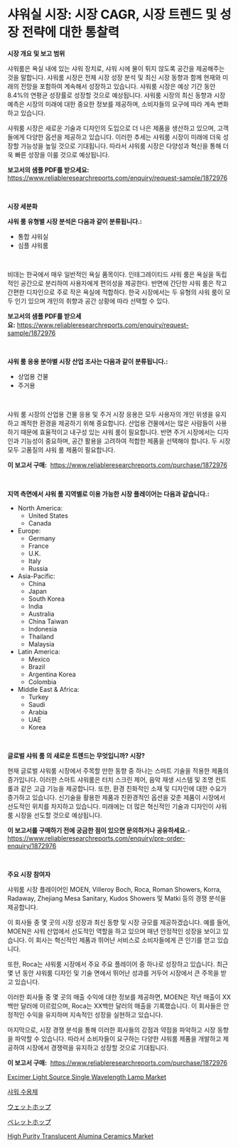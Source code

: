 <p><h1>샤워실 시장: 시장 CAGR, 시장 트렌드 및 성장 전략에 대한 통찰력</h1></p><p><strong>시장 개요 및 보고 범위</strong></p>
<p><p>샤워룸은 욕실 내에 있는 샤워 장치로, 샤워 시에 물이 튀지 않도록 공간을 제공해주는 것을 말합니다. 샤워룸 시장은 전체 시장 성장 분석 및 최신 시장 동향과 함께 현재와 미래의 전망을 포함하여 계속해서 성장하고 있습니다. 샤워룸 시장은 예상 기간 동안 8.4%의 연평균 성장률로 성장할 것으로 예상됩니다. 샤워룸 시장의 최신 동향과 시장 예측은 시장의 미래에 대한 중요한 정보를 제공하며, 소비자들의 요구에 따라 계속 변화하고 있습니다.</p><p>샤워룸 시장은 새로운 기술과 디자인의 도입으로 더 나은 제품을 생산하고 있으며, 고객들에게 다양한 옵션을 제공하고 있습니다. 이러한 추세는 샤워룸 시장이 미래에 더욱 성장할 가능성을 높일 것으로 기대됩니다. 따라서 샤워룸 시장은 다양성과 혁신을 통해 더욱 빠른 성장을 이룰 것으로 예상됩니다.</p></p>
<p><strong>보고서의 샘플 PDF를 받으세요:</strong> <a href="https://www.reliableresearchreports.com/enquiry/request-sample/1872976">https://www.reliableresearchreports.com/enquiry/request-sample/1872976</a></p>
<p>&nbsp;</p>
<p><strong>시장 세분화</strong></p>
<p><strong>샤워 룸 유형별 시장 분석은 다음과 같이 분류됩니다.:</strong></p>
<p><ul><li>통합 샤워실</li><li>심플 샤워룸</li></ul></p>
<p>&nbsp;</p>
<p><p>비데는 한국에서 매우 일반적인 욕실 품목이다. 인테그레이티드 샤워 룸은 욕실을 독립적인 공간으로 분리하여 사용자에게 편의성을 제공한다. 반면에 간단한 샤워 룸은 작고 간편한 디자인으로 주로 작은 욕실에 적합하다. 한국 시장에서는 두 유형의 샤워 룸이 모두 인기 있으며 개인의 취향과 공간 상황에 따라 선택할 수 있다.</p></p>
<p><strong>보고서의 샘플 PDF를 받으세요:</strong>&nbsp;<a href="https://www.reliableresearchreports.com/enquiry/request-sample/1872976">https://www.reliableresearchreports.com/enquiry/request-sample/1872976</a></p>
<p>&nbsp;</p>
<p><strong> 샤워 룸 응용 분야별 시장 산업 조사는 다음과 같이 분류됩니다.:</strong></p>
<p><ul><li>상업용 건물</li><li>주거용</li></ul></p>
<p>&nbsp;</p>
<p><p>샤워 룸 시장의 산업용 건물 응용 및 주거 시장 응용은 모두 사용자의 개인 위생을 유지하고 쾌적한 환경을 제공하기 위해 중요합니다. 산업용 건물에서는 많은 사람들이 사용하기 때문에 효율적이고 내구성 있는 샤워 룸이 필요합니다. 반면 주거 시장에서는 디자인과 기능성이 중요하며, 공간 활용을 고려하여 적합한 제품을 선택해야 합니다. 두 시장 모두 고품질의 샤워 룸 제품이 필요합니다.</p></p>
<p><strong>이 보고서 구매:</strong>&nbsp; <a href="https://www.reliableresearchreports.com/purchase/1872976">https://www.reliableresearchreports.com/purchase/1872976</a></p>
<p>&nbsp;</p>
<p><strong>지역 측면에서 샤워 룸 지역별로 이용 가능한 시장 플레이어는 다음과 같습니다.:</strong></p>
<p><ul>
    <li>
        North America:
        <ul>
            <li>United States</li>
            <li>Canada</li>
        </ul>
    </li>
    <li>
        Europe:
        <ul>
            <li>Germany</li>
            <li>France</li>
            <li>U.K.</li>
            <li>Italy</li>
            <li>Russia</li>
        </ul>
    </li>
    <li>
        Asia-Pacific:
        <ul>
            <li>China</li>
            <li>Japan</li>
            <li>South Korea</li>
            <li>India</li>
            <li>Australia</li>
            <li>China Taiwan</li>
            <li>Indonesia</li>
            <li>Thailand</li>
            <li>Malaysia</li>
        </ul>
    </li>
    <li>
        Latin America:
        <ul>
            <li>Mexico</li>
            <li>Brazil</li>
            <li>Argentina Korea</li>
            <li>Colombia</li>
        </ul>
    </li>
    <li>
        Middle East & Africa:
        <ul>
            <li>Turkey</li>
            <li>Saudi</li>
            <li>Arabia</li>
            <li>UAE</li>
            <li>Korea</li>
        </ul>
    </li>
    </ul></p>
<p>&nbsp;</p>
<p><strong>글로벌 샤워 룸 의 새로운 트렌드는 무엇입니까? 시장?</strong></p>
<p><p>현재 글로벌 샤워룸 시장에서 주목할 만한 동향 중 하나는 스마트 기술을 적용한 제품의 증가입니다. 이러한 스마트 샤워룸은 터치 스크린 제어, 음악 재생 시스템 및 조명 컨트롤과 같은 고급 기능을 제공합니다. 또한, 환경 친화적인 소재 및 디자인에 대한 수요가 증가하고 있습니다. 신기술을 활용한 제품과 친환경적인 옵션을 갖춘 제품이 시장에서 선도적인 위치를 차지하고 있습니다. 미래에는 더 많은 혁신적인 기술과 디자인이 샤워룸 시장을 선도할 것으로 예상됩니다.</p></p>
<p><strong>이 보고서를 구매하기 전에 궁금한 점이 있으면 문의하거나 공유하세요.</strong>- <a href="https://www.reliableresearchreports.com/enquiry/pre-order-enquiry/1872976">https://www.reliableresearchreports.com/enquiry/pre-order-enquiry/1872976</a></p>
<p>&nbsp;</p>
<p><strong>주요 시장 참여자</strong></p>
<p><p>샤워룸 시장 플레이어인 MOEN, Villeroy Boch, Roca, Roman Showers, Korra, Radaway, Zhejiang Mesa Sanitary, Kudos Showers 및 Matki 등의 경쟁 분석을 제공합니다. </p><p>이 회사들 중 몇 곳의 시장 성장과 최신 동향 및 시장 규모를 제공하겠습니다. 예를 들어, MOEN은 샤워 산업에서 선도적인 역할을 하고 있으며 매년 안정적인 성장을 보이고 있습니다. 이 회사는 혁신적인 제품과 뛰어난 서비스로 소비자들에게 큰 인기를 얻고 있습니다. </p><p>또한, Roca는 샤워룸 시장에서 주요 주요 플레이어 중 하나로 성장하고 있습니다. 최근 몇 년 동안 샤워룸 디자인 및 기술 면에서 뛰어난 성과를 거두어 시장에서 큰 주목을 받고 있습니다. </p><p>이러한 회사들 중 몇 곳의 매출 수익에 대한 정보를 제공하면, MOEN은 작년 매출이 XX백만 달러에 이르렀으며, Roca는 XX백만 달러의 매출을 기록했습니다. 이 회사들은 안정적인 수익을 유지하며 지속적인 성장을 실현하고 있습니다.</p><p>마지막으로, 시장 경쟁 분석을 통해 이러한 회사들의 강점과 약점을 파악하고 시장 동향을 파악할 수 있습니다. 따라서 소비자들이 요구하는 다양한 샤워룸 제품을 개발하고 제공하여 시장에서 경쟁력을 유지하고 성장할 것으로 기대됩니다.</p></p>
<p><strong>이 보고서 구매:</strong>&nbsp;&nbsp;<a href="https://www.reliableresearchreports.com/purchase/1872976">https://www.reliableresearchreports.com/purchase/1872976</a></p>
<p><p><a href="https://issuu.com/reportprime-2/docs/excimer-light-source-single-wavelen_83c95faa2d2db1">Excimer Light Source Single Wavelength Lamp Market</a></p><p><a href="https://github.com/vsap75a286l/Market-Research-Report-List-1/blob/main/33256192475.md">샤워 수용체</a></p><p><a href="https://github.com/ppmazlotr77499/Market-Research-Report-List-1/blob/main/36311992842.md">ウェットホップ</a></p><p><a href="https://github.com/joaejkdzgyljvo6/Market-Research-Report-List-1/blob/main/51566592843.md">ペレットホップ</a></p><p><a href="https://issuu.com/reportprime-2/docs/high-purity-translucent-alumina-cer_815e820a021cdc">High Purity Translucent Alumina Ceramics Market</a></p></p>

